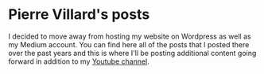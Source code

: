 # Pierre Villard's posts

I decided to move away from hosting my website on Wordpress as well as my Medium account. You can find here all of the posts that I posted there over the past years and this is where I'll be posting additional content going forward in addition to my [Youtube channel](https://www.youtube.com/@pvillard31).

